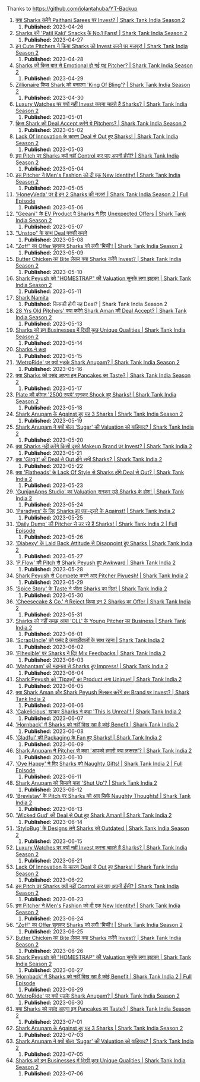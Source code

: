 Thanks to <https://github.com/jolantahuba/YT-Backup>

1.  [क्या Sharks करेंगे Paithani Sarees पर Invest? | Shark Tank India Season 2](https://youtube.com/watch?v=kAQWuUHqDYQ)
    1.  **Published:** 2023-04-26
2.  [Sharks बने 'Patil Kaki' Snacks के No.1 Fans! | Shark Tank India Season 2](https://youtube.com/watch?v=17FGkNPV4SM)
    1.  **Published:** 2023-04-27
3.  [इन Cute Pitchers ने किया Sharks को Invest करने पर मजबूर! | Shark Tank India Season 2](https://youtube.com/watch?v=b7d3ybZdtJ0)
    1.  **Published:** 2023-04-28
4.  [Sharks की किस बात से Emotional हो गई यह Pitcher? | Shark Tank India Season 2](https://youtube.com/watch?v=eGZe-djxs7o)
    1.  **Published:** 2023-04-29
5.  [Zillionaire किस Shark को बनाएगा 'King Of Bling'? | Shark Tank India Season 2](https://youtube.com/watch?v=sHmn4OO9f1g)
    1.  **Published:** 2023-04-30
6.  [Luxury Watches पर क्यों नहीं Invest करना चाहते हैं Sharks? | Shark Tank India Season 2](https://youtube.com/watch?v=TF_5MDgQT4Q)
    1.  **Published:** 2023-05-01
7.  [किस Shark की Deal Accept करेंगे ये Pitchers? | Shark Tank India Season 2](https://youtube.com/watch?v=c2ALE8R-lG0)
    1.  **Published:** 2023-05-02
8.  [Lack Of Innovation के कारण Deal से Out हुए Sharks! | Shark Tank India Season 2](https://youtube.com/watch?v=xCk6OIHkPvs)
    1.  **Published:** 2023-05-03
9.  [इस Pitch पर Sharks क्यों नहीं Control कर पाए अपनी हँसी? | Shark Tank India Season 2](https://youtube.com/watch?v=lb0lX3PZ8yk)
    1.  **Published:** 2023-05-04
10. [इस Pitcher ने Men's Fashion को दी एक New Identity! | Shark Tank India Season 2](https://youtube.com/watch?v=TqAO9VFaNAM)
    1.  **Published:** 2023-05-05
11. ['HoneyVeda' पर है इन 2 Sharks की नज़र! | Shark Tank India Season 2 | Full Episode](https://youtube.com/watch?v=F8IWg_QwBLc)
    1.  **Published:** 2023-05-06
12. ["Geeani" के EV Product पे Sharks ने दिए Unexpected Offers | Shark Tank India Season 2](https://youtube.com/watch?v=2gs8QT9qFho)
    1.  **Published:** 2023-05-07
13. ["Unstop" के साथ Deal पक्की करने](https://youtube.com/watch?v=LFwfG-67Hmg)
    1.  **Published:** 2023-05-08
14. ["Zoff" का Offer सुनकर Sharks को लगी 'मिर्ची'! | Shark Tank India Season 2](https://youtube.com/watch?v=-sSgXZ1r3ng)
    1.  **Published:** 2023-05-09
15. [Butter Chicken का Bite लेकर क्या Sharks करेंगे Invest? | Shark Tank India Season 2](https://youtube.com/watch?v=J-9XoycBHck)
    1.  **Published:** 2023-05-10
16. [Shark Peyush को "HOMESTRAP" की Valuation सुनके लगा झटका | Shark Tank India Season 2](https://youtube.com/watch?v=c4nWSO-TWBI)
    1.  **Published:** 2023-05-11
17. [Shark Namita](https://youtube.com/watch?v=NiiD4Rivpus)
    1.  **Published:**  किसकी होगी यह Deal? | Shark Tank India Season 2
18. [28 Yrs Old Pitchers' क्या करेंगे Shark Aman की Deal Accept? | Shark Tank India Season 2](https://youtube.com/watch?v=L322-RLvIB0)
    1.  **Published:** 2023-05-13
19. [Sharks को इन Businesses में दिखी कुछ Unique Qualities | Shark Tank India Season 2](https://youtube.com/watch?v=gLi1ZNMw-74)
    1.  **Published:** 2023-05-14
20. [Sharks ने कहा](https://youtube.com/watch?v=tu_J-H4PfIA)
    1.  **Published:** 2023-05-15
21. ['MetroRide' पर क्यों भड़के Shark Anupam? | Shark Tank India Season 2](https://youtube.com/watch?v=H-66RDgUGpw)
    1.  **Published:** 2023-05-16
22. [क्या Sharks को पसंद आएगा इन Pancakes का Taste? | Shark Tank India Season 2](https://youtube.com/watch?v=lLYsGXYkPG4)
    1.  **Published:** 2023-05-17
23. [Plate की कीमत '2500 रुपये' सुनकर Shock हुए Sharks! | Shark Tank India Season 2](https://youtube.com/watch?v=HtMuw8Rnvow)
    1.  **Published:** 2023-05-18
24. [Shark Anupam के Against हुए यह 3 Sharks | Shark Tank India Season 2](https://youtube.com/watch?v=b4NjPIw57Es)
    1.  **Published:** 2023-05-19
25. [Shark Anupam ने क्यों बोला 'Sugar' की Valuation को वाहियाद? | Shark Tank India 2](https://youtube.com/watch?v=9lr5kDphvEY)
    1.  **Published:** 2023-05-20
26. [क्या Sharks नहीं करेंगे किसी दूसरे Makeup Brand पर Invest? | Shark Tank India 2](https://youtube.com/watch?v=B0ZiUCskuMo)
    1.  **Published:** 2023-05-21
27. [क्या 'Girgit' की Deal से Out होंगे सभी Sharks? | Shark Tank India 2](https://youtube.com/watch?v=GTaZh4zPFrM)
    1.  **Published:** 2023-05-22
28. [क्या 'Flatheads' के Lack Of Style से Sharks होंगे Deal से Out? | Shark Tank India 2](https://youtube.com/watch?v=GBEJn4D5g4s)
    1.  **Published:** 2023-05-23
29. ['GunjanApps Studio' का Valuation सुनकर उड़े Sharks के होश! | Shark Tank India 2](https://youtube.com/watch?v=7D6pb1hP37Q)
    1.  **Published:** 2023-05-24
30. ['Paradyes' के लिए Sharks हुए एक-दूसरे के Against! | Shark Tank India 2](https://youtube.com/watch?v=N3zs8yGzrVM)
    1.  **Published:** 2023-05-25
31. ['Daily Dump' की Pitcher से डर रहे हैं Sharks! | Shark Tank India 2 | Full Episode](https://youtube.com/watch?v=rXClew80i8s)
    1.  **Published:** 2023-05-26
32. ['Diabexy' के Laid Back Attitude से Disappoint हुए Sharks | Shark Tank India 2](https://youtube.com/watch?v=sYwWe04NG9g)
    1.  **Published:** 2023-05-27
33. ['P.Flow' की Pitch से Shark Peyush हुए Awkward | Shark Tank India 2](https://youtube.com/watch?v=0fpwtXGWU7s)
    1.  **Published:** 2023-05-28
34. [Shark Peyush से Compete करने आए Pitcher Piyuesh! | Shark Tank India 2](https://youtube.com/watch?v=zdm2fwai5jk)
    1.  **Published:** 2023-05-29
35. ['Spice Story' के Taste ने जीता Sharks का दिल! | Shark Tank India 2](https://youtube.com/watch?v=zyP0DMfNL0E)
    1.  **Published:** 2023-05-30
36. ['Cheesecake &amp; Co.' ने Reject किया इन 2 Sharks का Offer | Shark Tank India 2](https://youtube.com/watch?v=dIXyZLIlSZc)
    1.  **Published:** 2023-05-31
37. [Sharks को नहीं समझ आया 'OLL' के Young Pitcher का Business | Shark Tank India 2](https://youtube.com/watch?v=nViY9O3H7Yc)
    1.  **Published:** 2023-06-01
38. ['ScrapUncle' को पसंद है कबाड़ीवालों के साथ रहना | Shark Tank India 2](https://youtube.com/watch?v=0hpe4Eo0Wmc)
    1.  **Published:** 2023-06-02
39. ['Flhexible' पर Sharks ने दिए Mix Feedbacks | Shark Tank India 2](https://youtube.com/watch?v=45o4oW4llyI)
    1.  **Published:** 2023-06-03
40. ['Mahantam' की महानता से Sharks हुए Impress! | Shark Tank India 2](https://youtube.com/watch?v=-Ylb03hLUbg)
    1.  **Published:** 2023-06-04
41. [Shark Peyush को 'Tipayi' का Product लगा Unique! | Shark Tank India 2](https://youtube.com/watch?v=1nNk_HMLmeE)
    1.  **Published:** 2023-06-05
42. [क्या Shark Aman और Shark Peyush मिलकर करेंगे इस Brand पर Invest? | Shark Tank India 2](https://youtube.com/watch?v=OE4bZcrjoEA)
    1.  **Published:** 2023-06-06
43. ['Cakelicious' खाकर Sharks ने कहा 'This Is Unreal'! | Shark Tank India 2](https://youtube.com/watch?v=mKzF_BK9F4M)
    1.  **Published:** 2023-06-07
44. ['Hornback' में Sharks को नहीं दिख रहा है कोई Benefit | Shark Tank India 2](https://youtube.com/watch?v=r4xV24LQlp4)
    1.  **Published:** 2023-06-08
45. ['Gladful' की Packaging के Fan हुए Sharks! | Shark Tank India 2](https://youtube.com/watch?v=uE5xMCfoX28)
    1.  **Published:** 2023-06-09
46. [Shark Anupam ने Pitcher से कहा 'आपको हमारी क्या ज़रूरत'? | Shark Tank India 2](https://youtube.com/watch?v=4jsxj7ZXUvk)
    1.  **Published:** 2023-06-10
47. ['Oye Happy' ने दिए Sharks को Naughty Gifts! | Shark Tank India 2 | Full Episode](https://youtube.com/watch?v=WhqP45sOtdU)
    1.  **Published:** 2023-06-11
48. [Shark Anupam को किसने कहा 'Shut Up'? | Shark Tank India 2](https://youtube.com/watch?v=eDj5Usq8fZ8)
    1.  **Published:** 2023-06-12
49. ['Brevistay' के Pitch पर Sharks को आए सिर्फ Naughty Thoughts! | Shark Tank India 2](https://youtube.com/watch?v=KX-UqhgIJso)
    1.  **Published:** 2023-06-13
50. ['Wicked Gud' की Deal से Out हुए Shark Aman! | Shark Tank India 2](https://youtube.com/watch?v=IOzI9GhSiAM)
    1.  **Published:** 2023-06-14
51. ['StyloBug' के Designs लगे Sharks को Outdated | Shark Tank India Season 2](https://youtube.com/watch?v=RX7YQ04lY-E)
    1.  **Published:** 2023-06-15
52. [Luxury Watches पर क्यों नहीं Invest करना चाहते हैं Sharks? | Shark Tank India Season 2](https://youtube.com/watch?v=5KSsH2rxpVI)
    1.  **Published:** 2023-06-21
53. [Lack Of Innovation के कारण Deal से Out हुए Sharks! | Shark Tank India Season 2](https://youtube.com/watch?v=-zVVuLpsrQM)
    1.  **Published:** 2023-06-22
54. [इस Pitch पर Sharks क्यों नहीं Control कर पाए अपनी हँसी? | Shark Tank India Season 2](https://youtube.com/watch?v=-r8OjLXQhXU)
    1.  **Published:** 2023-06-23
55. [इस Pitcher ने Men's Fashion को दी एक New Identity! | Shark Tank India Season 2](https://youtube.com/watch?v=RCvDeFrWofE)
    1.  **Published:** 2023-06-24
56. ["Zoff" का Offer सुनकर Sharks को लगी 'मिर्ची'! | Shark Tank India Season 2](https://youtube.com/watch?v=QayLyQ8_o50)
    1.  **Published:** 2023-06-25
57. [Butter Chicken का Bite लेकर क्या Sharks करेंगे Invest? | Shark Tank India Season 2](https://youtube.com/watch?v=gfohQ5DbD_o)
    1.  **Published:** 2023-06-26
58. [Shark Peyush को "HOMESTRAP" की Valuation सुनके लगा झटका | Shark Tank India Season 2](https://youtube.com/watch?v=uJhwEXv-_Q0)
    1.  **Published:** 2023-06-27
59. ['Hornback' में Sharks को नहीं दिख रहा है कोई Benefit | Shark Tank India 2 | Full Episode](https://youtube.com/watch?v=E6ilRuj0HtQ)
    1.  **Published:** 2023-06-29
60. ['MetroRide' पर क्यों भड़के Shark Anupam? | Shark Tank India Season 2](https://youtube.com/watch?v=I1d98nZMjBU)
    1.  **Published:** 2023-06-30
61. [क्या Sharks को पसंद आएगा इन Pancakes का Taste? | Shark Tank India Season 2](https://youtube.com/watch?v=8mfB2lbgqXg)
    1.  **Published:** 2023-07-01
62. [Shark Anupam के Against हुए यह 3 Sharks | Shark Tank India Season 2](https://youtube.com/watch?v=5MwxIv_r0PA)
    1.  **Published:** 2023-07-03
63. [Shark Anupam ने क्यों बोला 'Sugar' की Valuation को वाहियाद? | Shark Tank India 2](https://youtube.com/watch?v=uSjCApgKtc4)
    1.  **Published:** 2023-07-05
64. [Sharks को इन Businesses में दिखी कुछ Unique Qualities | Shark Tank India Season 2](https://youtube.com/watch?v=xbcoUrWIBoo)
    1.  **Published:** 2023-07-06


